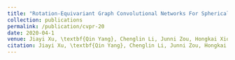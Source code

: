 ```yaml
---
title: "Rotation-Equivariant Graph Convolutional Networks For Spherical Data via Global-Local Attention"
collection: publications
permalink: /publication/cvpr-20
date: 2020-04-1
venue: Jiayi Xu, \textbf{Qin Yang}, Chenglin Li, Junni Zou, Hongkai Xiong, X. Pan, H. Wang, “Rotation-Equivariant Graph Convolutional Networks For Spherical Data via Global-Local Attention”, accepted by IEEE International Conference on Image Processing (ICIP 2022).
citation: Jiayi Xu, \textbf{Qin Yang}, Chenglin Li, Junni Zou, Hongkai Xiong, X. Pan, H. Wang, “Rotation-Equivariant Graph Convolutional Networks For Spherical Data via Global-Local Attention”, accepted by IEEE International Conference on Image Processing (ICIP 2022).
---
```

